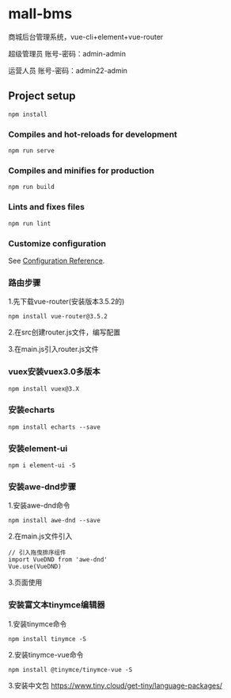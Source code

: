 # mall-bms
商城后台管理系统，vue-cli+element+vue-router

超级管理员
账号-密码：admin-admin

运营人员
账号-密码：admin22-admin

## Project setup
```
npm install
```

### Compiles and hot-reloads for development
```
npm run serve
```

### Compiles and minifies for production
```
npm run build
```

### Lints and fixes files
```
npm run lint
```

### Customize configuration
See [Configuration Reference](https://cli.vuejs.org/config/).

### 路由步骤
1.先下载vue-router(安装版本3.5.2的)
```
npm install vue-router@3.5.2
```

2.在src创建router.js文件，编写配置

3.在main.js引入router.js文件

### vuex安装vuex3.0多版本
```
npm install vuex@3.X
```

### 安装echarts
```
npm install echarts --save
```

### 安装element-ui
```
npm i element-ui -S
```

### 安装awe-dnd步骤
1.安装awe-dnd命令
```
npm install awe-dnd --save
```
2.在main.js文件引入
```
// 引入拖曳排序组件
import VueDND from 'awe-dnd'
Vue.use(VueDND)
```
3.页面使用

### 安装富文本tinymce编辑器
1.安装tinymce命令
```
npm install tinymce -S
```
2.安装tinymce-vue命令
```
npm install @tinymce/tinymce-vue -S
```

3.安装中文包
https://www.tiny.cloud/get-tiny/language-packages/